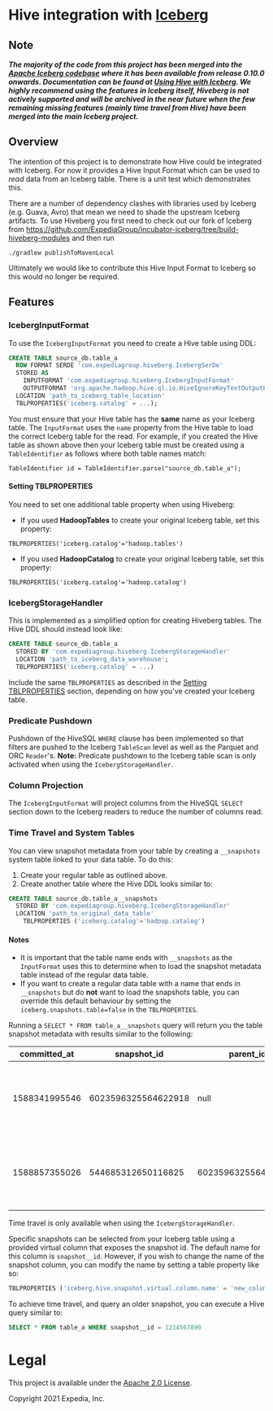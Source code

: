 # Hive integration with [Iceberg](https://iceberg.apache.org/)

## Note
__*The majority of the code from this project has been merged into the [Apache Iceberg codebase](https://github.com/apache/iceberg) where it has been available from release 0.10.0 onwards. Documentation can be found at [Using Hive with Iceberg](http://iceberg.apache.org/hive/). We highly recommend using the features in Iceberg itself, Hiveberg is not actively supported and will be archived in the near future when the few remaining missing features (mainly time travel from Hive) have been merged into the main Iceberg project.*__

##  Overview
The intention of this project is to demonstrate how Hive could be integrated with Iceberg. For now it provides a Hive Input Format which can be used to *read* 
data from an Iceberg table. There is a unit test which demonstrates this. 

There are a number of dependency clashes with libraries used by Iceberg (e.g. Guava, Avro) 
that mean we need to shade the upstream Iceberg artifacts. To use Hiveberg you first need to check out our fork of Iceberg from 
https://github.com/ExpediaGroup/incubator-iceberg/tree/build-hiveberg-modules and then run
```
./gradlew publishToMavenLocal
```
Ultimately we would like to contribute this Hive Input Format to Iceberg so this would no longer be required.

## Features
### IcebergInputFormat

To use the `IcebergInputFormat` you need to create a Hive table using DDL:
```sql
CREATE TABLE source_db.table_a
  ROW FORMAT SERDE 'com.expediagroup.hiveberg.IcebergSerDe'
  STORED AS
    INPUTFORMAT 'com.expediagroup.hiveberg.IcebergInputFormat'
    OUTPUTFORMAT 'org.apache.hadoop.hive.ql.io.HiveIgnoreKeyTextOutputFormat'
  LOCATION 'path_to_iceberg_table_location'
  TBLPROPERTIES('iceberg.catalog' = ...);
```
You must ensure that your Hive table has the **same** name as your Iceberg table. The `InputFormat` uses the `name` property from the Hive table to load the correct Iceberg table for the read.
For example, if you created the Hive table as shown above then your Iceberg table must be created using a `TableIdentifier` as follows where both table names match: 
```
TableIdentifier id = TableIdentifier.parse("source_db.table_a");
```

#### Setting TBLPROPERTIES
You need to set one additional table property when using Hiveberg: 
- If you used **HadoopTables** to create your original Iceberg table, set this property:
``` 
TBLPROPERTIES('iceberg.catalog'='hadoop.tables')
```

- If you used **HadoopCatalog** to create your original Iceberg table, set this property:
``` 
TBLPROPERTIES('iceberg.catalog'='hadoop.catalog')
```

### IcebergStorageHandler
This is implemented as a simplified option for creating Hiveberg tables. The Hive DDL should instead look like:
```sql
CREATE TABLE source_db.table_a
  STORED BY 'com.expediagroup.hiveberg.IcebergStorageHandler'
  LOCATION 'path_to_iceberg_data_warehouse';
  TBLPROPERTIES('iceberg.catalog' = ...)
```
Include the same `TBLPROPERTIES` as described in the [Setting TBLPROPERTIES](#setting-tblproperties) section, depending on how you've created your Iceberg table.

### Predicate Pushdown
Pushdown of the HiveSQL `WHERE` clause has been implemented so that filters are pushed to the Iceberg `TableScan` level as well as the Parquet and ORC `Reader`'s.
**Note:** Predicate pushdown to the Iceberg table scan is only activated when using the `IcebergStorageHandler`. 


### Column Projection
The `IcebergInputFormat` will project columns from the HiveSQL `SELECT` section down to the Iceberg readers to reduce the number of columns read. 

### Time Travel and System Tables
You can view snapshot metadata from your table by creating a `__snapshots` system table linked to your data table. To do this: 
1. Create your regular table as outlined above.
1. Create another table where the Hive DDL looks similar to: 
```sql
CREATE TABLE source_db.table_a__snapshots
  STORED BY 'com.expediagroup.hiveberg.IcebergStorageHandler'
  LOCATION 'path_to_original_data_table'
    TBLPROPERTIES ('iceberg.catalog'='hadoop.catalog')
```
#### Notes
- It is important that the table name ends with `__snapshots` as the `InputFormat` uses this to determine when to load the snapshot metadata table instead of the regular data table. 
- If you want to create a regular data table with a name that ends in `__snapshots` but do **not** want to load the snapshots table, you can override this default behaviour by setting the `iceberg.snapshots.table=false` in the `TBLPROPERTIES`.

Running a `SELECT * FROM table_a__snapshots` query will return you the table snapshot metadata with results similar to the following: 

committed_at | snapshot_id | parent_id | operation | manifest_list | summary 
--- | --- | --- | --- | --- | --- |
1588341995546 | 6023596325564622918 | null | append | /var/folders/sg/... | {"added-data-files":"1","added-records":"3","changed-partition-count":"1","total-records":"3","total-data-files":"1"} 
1588857355026 | 544685312650116825 | 6023596325564622918 | append | /var/folders/sg/... | {"added-data-files":"1","added-records":"3","changed-partition-count":"1","total-records":"6","total-data-files":"2"} 

Time travel is only available when using the `IcebergStorageHandler`. 

Specific snapshots can be selected from your Iceberg table using a provided virtual column that exposes the snapshot id. The default name for this column is `snapshot__id`. However, if you wish to change the name of the snapshot column, you can modify the name by setting a table property like so: 

```sql
TBLPROPERTIES ('iceberg.hive.snapshot.virtual.column.name' = 'new_column_name')
```

To achieve time travel, and query an older snapshot, you can execute a Hive query similar to: 
```sql
SELECT * FROM table_a WHERE snapshot__id = 1234567890 
```

# Legal
This project is available under the [Apache 2.0 License](http://www.apache.org/licenses/LICENSE-2.0.html).

Copyright 2021 Expedia, Inc.
